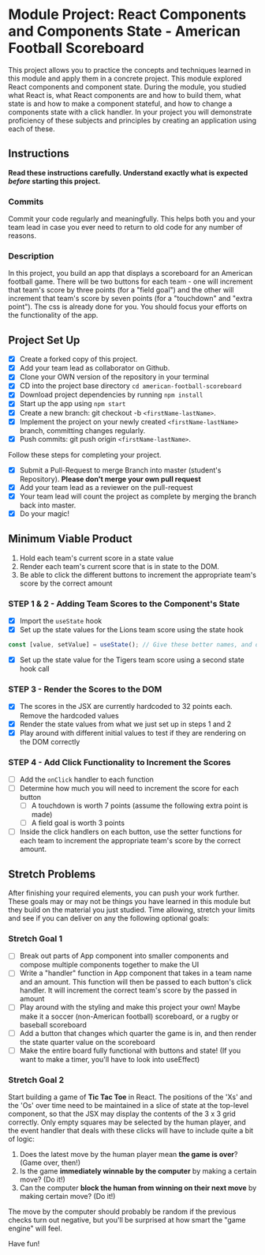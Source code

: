# Module Project: React Components and Components State - American Football Scoreboard

This project allows you to practice the concepts and techniques learned in this module and apply them in a concrete project. This module explored React components and component state. During the module, you studied what React is, what React components are and how to build them, what state is and how to make a component stateful, and how to change a components state with a click handler. In your project you will demonstrate proficiency of these subjects and principles by creating an application using each of these.

## Instructions

**Read these instructions carefully. Understand exactly what is expected _before_ starting this project.**

### Commits

Commit your code regularly and meaningfully. This helps both you and your team lead in case you ever need to return to old code for any number of reasons.

### Description

In this project, you build an app that displays a scoreboard for an American football game. There will be two buttons for each team - one will increment that team's score by three points (for a "field goal") and the other will increment that team's score by seven points (for a "touchdown" and "extra point"). The css is already done for you. You should focus your efforts on the functionality of the app.

## Project Set Up

- [x] Create a forked copy of this project.
- [x] Add your team lead as collaborator on Github.
- [x] Clone your OWN version of the repository in your terminal
- [x] CD into the project base directory `cd american-football-scoreboard`
- [x] Download project dependencies by running `npm install`
- [x] Start up the app using `npm start`
- [x] Create a new branch: git checkout -b `<firstName-lastName>`.
- [x] Implement the project on your newly created `<firstName-lastName>` branch, committing changes regularly.
- [x] Push commits: git push origin `<firstName-lastName>`.

Follow these steps for completing your project.

- [x] Submit a Pull-Request to merge <firstName-lastName> Branch into master (student's Repository). **Please don't merge your own pull request**
- [x] Add your team lead as a reviewer on the pull-request
- [x] Your team lead will count the project as complete by merging the branch back into master.
- [x] Do your magic!

## Minimum Viable Product

1. Hold each team's current score in a state value
2. Render each team's current score that is in state to the DOM.
3. Be able to click the different buttons to increment the appropriate team's score by the correct amount

### STEP 1 & 2 - Adding Team Scores to the Component's State

- [x] Import the `useState` hook
- [x] Set up the state values for the Lions team score using the state hook

```js
const [value, setValue] = useState(); // Give these better names, and decide whether you want to pass an initial score into the state hook as the initialValue
```

- [x] Set up the state value for the Tigers team score using a second state hook call

### STEP 3 - Render the Scores to the DOM

- [x] The scores in the JSX are currently hardcoded to 32 points each. Remove the hardcoded values
- [x] Render the state values from what we just set up in steps 1 and 2
- [x] Play around with different initial values to test if they are rendering on the DOM correctly

### STEP 4 - Add Click Functionality to Increment the Scores

- [ ] Add the `onClick` handler to each function
- [ ] Determine how much you will need to increment the score for each button
  - [ ] A touchdown is worth 7 points (assume the following extra point is made)
  - [ ] A field goal is worth 3 points
- [ ] Inside the click handlers on each button, use the setter functions for each team to increment the appropriate team's score by the correct amount.

## Stretch Problems

After finishing your required elements, you can push your work further. These goals may or may not be things you have learned in this module but they build on the material you just studied. Time allowing, stretch your limits and see if you can deliver on any the following optional goals:

### Stretch Goal 1

- [ ] Break out parts of App component into smaller components and compose multiple components together to make the UI
- [ ] Write a "handler" function in App component that takes in a team name and an amount. This function will then be passed to each button's click handler. It will increment the correct team's score by the passed in amount
- [ ] Play around with the styling and make this project your own! Maybe make it a soccer (non-American football) scoreboard, or a rugby or baseball scoreboard
- [ ] Add a button that changes which quarter the game is in, and then render the state quarter value on the scoreboard
- [ ] Make the entire board fully functional with buttons and state! (If you want to make a timer, you'll have to look into useEffect)

### Stretch Goal 2

Start building a game of **Tic Tac Toe** in React. The positions of the 'Xs' and the 'Os' over time need to be maintained in a slice of state at the top-level component, so that the JSX may display the contents of the 3 x 3 grid correctly. Only empty squares may be selected by the human player, and the event handler that deals with these clicks will have to include quite a bit of logic:

  1. Does the latest move by the human player mean **the game is over**? (Game over, then!)
  1. Is the game **immediately winnable by the computer** by making a certain move? (Do it!)
  1. Can the computer **block the human from winning on their next move** by making certain move? (Do it!)

The move by the computer should probably be random if the previous checks turn out negative, but you'll be surprised at how smart the "game engine" will feel.

Have fun!
